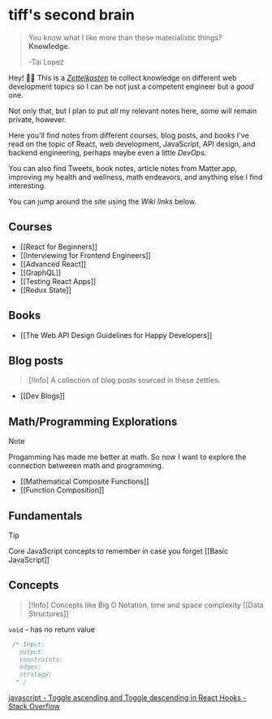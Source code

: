 # tiff's second brain
<a style="display: none;" rel="me" href="https://hachyderm.io/@tiff">Mastodon</a>
> You know what I like more than these materialistic things? **Knowledge**.
> 
> -Tai Lopez

Hey! 👋🏽 This is a *[Zettelkasten](https://zettelkasten.de/posts/overview/)* to collect knowledge on different web development topics so I can be not just a competent engineer but a *good* one.

Not only that, but I plan to put *all* my relevant notes here, some will remain private, however.

Here you'll find notes from different courses, blog posts, and books I've read on the topic of React, web development, JavaScript, API design, and backend engineering, perhaps maybe even a little *DevOps*.

You can also find Tweets, book notes, article notes from Matter.app, improving my health and wellness, math endeavors, and anything else I find interesting.

You can jump around the site using the *Wiki links* below.

## Courses

- [[React for Beginners]]
- [[Interviewing for Frontend Engineers]]
- [[Advanced React]]
- [[GraphQL]]
- [[Testing React Apps]]
- [[Redux State]]

## Books

- [[The Web API Design Guidelines for Happy Developers]]

## Blog posts

> [!Info]
> A collection of blog posts sourced in these zettles.

- [[Dev Blogs]]

## Math/Programming Explorations
> [!Note]
> Progamming has made me better at math. So now I want to explore the connection betweeen math and programming.

- [[Mathematical Composite Functions]]
- [[Function Composition]]

## Fundamentals
> [!Tip]
Core JavaScript concepts to remember in case you forget
[[Basic JavaScript]]

## Concepts
> [!Info]
> Concepts like Big O Notation, time and space complexity
[[Data Structures]]



`void` - has no return value


```js
 /* Input:
   output:
   constraints:
   edges:
   strategy:
  * /
```


[javascript - Toggle ascending and Toggle descending in React Hooks - Stack Overflow](https://stackoverflow.com/a/68376337/3800146)

